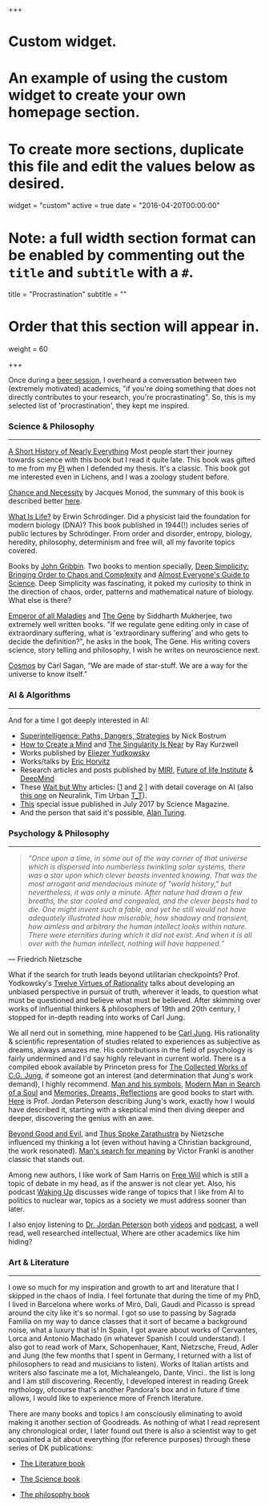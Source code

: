 +++
# Custom widget.
# An example of using the custom widget to create your own homepage section.
# To create more sections, duplicate this file and edit the values below as desired.
widget = "custom"
active = true
date = "2016-04-20T00:00:00"

# Note: a full width section format can be enabled by commenting out the `title` and `subtitle` with a `#`.
title = "Procrastination"
subtitle = ""

# Order that this section will appear in.
weight = 60

+++

Once during a [beer session](https://imgur.com/a/ugAWYi5), I overheard a conversation between two (extremely motivated) academics, "if you're doing something that does not directly contributes to your research, you're procrastinating". So, this is my selected list of 'procrastination', they kept me inspired.

### Science & Philosophy ###

-----------------------------------------------------

[A Short History of Nearly Everything](https://en.wikipedia.org/wiki/A_Short_History_of_Nearly_Everything) Most people start their journey towards science with this book but I read it quite late. This book was gifted to me from my [PI](https://twitter.com/EduEyras) when I defended my thesis. It's a classic. This book got me interested even in Lichens, and I was a zoology student before.

[Chance and Necessity](https://en.wikipedia.org/wiki/Chance_and_Necessity) by Jacques Monod, the summary of this book is described better [here](https://www.goodreads.com/book/show/493746.Chance_and_Necessity).

[What Is Life?](https://en.wikipedia.org/wiki/What_Is_Life%3F) by Erwin Schrödinger. Did a physicist laid the foundation for modern biology (DNA)? This book published in 1944(!) includes series of public lectures by Schrödinger. From order and disorder, entropy, biology, heredity, philosophy, determinism and free will, all my favorite topics covered.

Books by [John Gribbin](https://www.google.it/search?ei=zQ8IW_u6KMvBgAad2L2wBg&q=john+gribbin+books&oq=john+gribbin+books&gs_l=psy-ab.3...2656.3843.0.4177.6.6.0.0.0.0.0.0..0.0....0...1c.1.64.psy-ab..6.0.0....0.M965BAEPQf4). Two books to mention specially, [Deep Simplicity: Bringing Order to Chaos and Complexity](https://www.goodreads.com/book/show/587906.Deep_Simplicity) and [Almost Everyone's Guide to Science](https://www.goodreads.com/book/show/1410338.Almost_Everyone_s_Guide_to_Science). Deep Simplicity was fascinating, it poked my curiosity to think in the direction of chaos, order, patterns and mathematical nature of biology. What else is there?

[Emperor of all Maladies](https://en.wikipedia.org/wiki/The_Emperor_of_All_Maladies) and [The Gene](https://www.goodreads.com/book/show/27276428-the-gene) by Siddharth Mukherjee, two extremely well written books. "If we regulate gene editing only in case of extraordinary suffering, what is 'extraordinary suffering' and who gets to decide the definition?", he asks in the book, The Gene. His writing covers science, story telling and philosophy, I wish he writes on neuroscience next.

[Cosmos](https://en.wikipedia.org/wiki/Cosmos_(Carl_Sagan_book)) by Carl Sagan, “We are made of star-stuff. We are a way for the universe to know itself.”

### AI & Algorithms ###

-----------------------------------------------------

And for a time I got deeply interested in AI:

* [Superintelligence: Paths, Dangers, Strategies](https://www.goodreads.com/book/show/20527133-superintelligence) by Nick Bostrum
* [How to Create a Mind](https://www.goodreads.com/book/show/13589153-how-to-create-a-mind) and
[The Singularity Is Near](https://en.wikipedia.org/wiki/The_Singularity_Is_Near) by Ray Kurzweil
* Works published by [Eliezer Yudkowsky](http://yudkowsky.net/)
* Works/talks by [Eric Horvitz](http://erichorvitz.com/)
* Research articles and posts published by [MIRI](https://intelligence.org/), [Future of life Institute](https://futureoflife.org/category/ai/) & [DeepMind](https://deepmind.com/blog/)
* These [Wait but Why](https://waitbutwhy.com/) articles: [[1](https://waitbutwhy.com/2015/01/artificial-intelligence-revolution-1.html) and  [2](https://waitbutwhy.com/2015/01/artificial-intelligence-revolution-2.html) ] with detail coverage on AI (also [this one](https://waitbutwhy.com/2017/04/neuralink.html) on Neuralink, Tim Urban [T_T](https://imgur.com/a/6QmfQgh)).
* [This](http://www.sciencemag.org/news/2017/07/ai-revolution-science) special issue published in July 2017 by Science Magazine.
* And the person that said it's possible, [Alan Turing](https://futurism.com/images/turing/).



### Psychology & Philosophy ###

-----------------------------------------------------

> *“Once upon a time, in some out of the way corner of that universe which is dispersed into numberless twinkling solar systems, there was a star upon which clever beasts invented knowing. That was the most arrogant and mendacious minute of "world history," but nevertheless, it was only a minute. After nature had drawn a few breaths, the star cooled and congealed, and the clever beasts had to die. One might invent such a fable, and yet he still would not have adequately illustrated how miserable, how shadowy and transient, how aimless and arbitrary the human intellect looks within nature. There were eternities during which it did not exist. And when it is all over with the human intellect, nothing will have happened.”*

― Friedrich Nietzsche

What if the search for truth leads beyond utilitarian checkpoints? Prof. Yodkowsky's [Twelve Virtues of Rationality](http://yudkowsky.net/rational/virtues/) talks about developing an unbiased perspective in pursuit of truth, wherever it leads, to question what must be questioned and believe what must be believed. After skimming over works of influential thinkers & philosophers of 19th and 20th century, I stopped for in-depth reading into works of Carl Jung.

We all nerd out in something, mine happened to be [Carl Jung](https://en.wikipedia.org/wiki/Carl_Jung). His rationality & scientific representation of studies related to experiences as subjective as dreams, always amazes me. His contributions in the field of psychology is fairly undermined and I'd say highly relevant in current world. There is a compiled ebook available by Princeton press for [The Collected Works of C.G. Jung](https://www.amazon.com/Collected-Works-C-G-Jung-Complete-ebook/dp/B00HQPHACS), if someone got an interest (and determination that Jung's work demand), I highly recommend. [Man and his symbols](https://en.wikipedia.org/wiki/Man_and_His_Symbols), [Modern Man in Search of a Soul](https://en.wikipedia.org/wiki/Modern_Man_in_Search_of_a_Soul) and [Memories, Dreams, Reflections](https://en.wikipedia.org/wiki/Memories,_Dreams,_Reflections) are good books to start with. [Here](https://www.youtube.com/watch?v=zHx9i3sQD8Y) is Prof. Jordan Peterson describing Jung's work, exactly how I would have described it, starting with a skeptical mind then diving deeper and deeper, discovering the genius with an awe.

[Beyond Good and Evil](https://en.wikipedia.org/wiki/Beyond_Good_and_Evil), and [Thus Spoke Zarathustra](https://en.wikipedia.org/wiki/Thus_Spoke_Zarathustra) by Nietzsche influenced my thinking a lot (even without having a Christian background, the work resonated). [Man's search for meaning](https://en.wikipedia.org/wiki/Man%27s_Search_for_Meaning) by Victor Frankl is another classic that stands out.


Among new authors, I like work of Sam Harris on [Free Will](https://www.goodreads.com/book/show/13259270-free-will) which is still a topic of debate in my head, as if the answer is not clear yet. Also, his podcast [Waking Up](https://samharris.org/podcast/) discusses wide range of topics that I like from AI to politics to nuclear war, topics as a society we must address sooner than later.

I also enjoy listening to [Dr. Jordan Peterson](https://jordanbpeterson.com/) both [videos](https://www.youtube.com/c/jordanpetersonvideos) and [podcast](https://jordanbpeterson.com/jordan-b-peterson-podcast/), a well read, well researched intellectual, Where are other academics like him hiding?



### Art & Literature ###

-----------------------------------------------------


I owe so much for my inspiration and growth to art and literature that I skipped in the chaos of India. I feel fortunate that during the time of my PhD, I lived in Barcelona where works of Miró, Dali, Gaudi and Picasso is spread around the city like it's so normal. I got so use to passing by Sagrada Familia on my way to dance classes that it sort of became a background noise, what a luxury that is! In Spain, I got aware about works of Cervantes, Lorca and Antonio Machado (in whatever Spanish I could understand). I also got to read work of Marx, Schopenhauer, Kant, Nietzsche, Freud, Adler and Jung (the few months that I spent in Germany, I returned with a list of philosophers to read and musicians to listen). Works of Italian artists and writers also fascinate me a lot, Michaleangelo, Dante, Vinci.. the list is long and I am still discovering. Recently, I developed interest in reading Greek mythology, ofcourse that's another Pandora's box and in future if time allows, I would like to experience more of French literature.


There are many books and topics I am consciously eliminating to avoid making it another section of Goodreads. As nothing of what I read represent any chronological order, I later found out there is also a scientist way to get acquainted a bit about everything (for reference purposes) through these series of DK publications:

* [The Literature book](https://www.dk.com/us/book/9781465429889-the-literature-book)

* [The Science book](https://www.dk.com/us/book/9781465419651-the-science-book)

* [The philosophy book](https://www.dk.com/us/book/9780756668617-the-philosophy-book)
